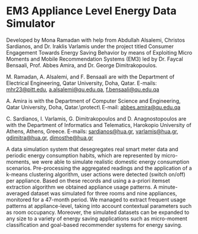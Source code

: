 # EM3 Appliance Level Energy Data Simulator

Developed by Mona Ramadan with help from Abdullah Alsalemi, Christos Sardianos, and Dr. Iraklis Varlamis under the project titled Consumer Engagement Towards Energy Saving Behavior by means of Exploiting Micro Moments and Mobile Recommendation Systems (EM3) led by Dr. Faycal Bensaali, Prof. Abbes Amira, and Dr. George Dimitrakopoulos.

M. Ramadan, A. Alsalemi, and F. Bensaali are with the Department of Electrical Engineering, Qatar University, Doha, Qatar. E-mails: mhr23@pitt.edu, a.alsalemi@qu.edu.qa, f.bensaali@qu.edu.qa

A. Amira is with the Department of Computer Science and Engineering, Qatar University, Doha, Qatar.\protect\ E-mail: abbes.amira@qu.edu.qa

C. Sardianos, I. Varlamis, G. Dimitrakopoulos and D. Anagnostopoulos are with the Department of Informatics and Telematics, Harokopio University of Athens, Athens, Greece. E-mails: sardianos@hua.gr, varlamis@hua.gr, gdimitra@hua.gr, dimosthe@hua.gr

A data simulation system that desegregates real smart meter data and periodic energy consumption habits, which are represented by micro-moments, we were able to simulate realistic domestic energy consumption scenarios. Pre-processing the aggregated readings and the application of a k-means clustering algorithm, user actions were detected (switch on/off) per appliance. Based on these records and using a a-priori itemset extraction algorithm we obtained appliance usage patterns. A minute-averaged dataset was simulated for three rooms and nine appliances, monitored for a 47-month period. We managed to extract frequent usage patterns at appliance-level, taking into account contextual parameters such as room occupancy. Moreover, the simulated datasets can be expanded to any size to a variety of energy saving applications such as micro-moment classification and goal-based recommender systems for energy saving.
